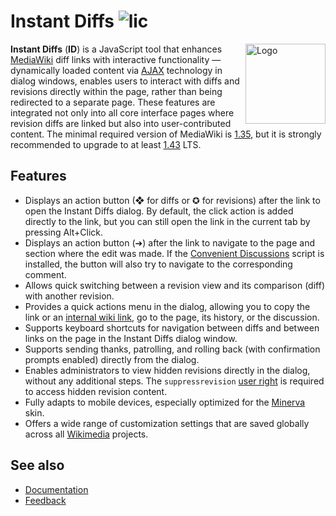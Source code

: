# Instant Diffs ![lic](https://img.shields.io/github/license/SerDIDG/instant-diffs)
<img align="right" width="128" alt="Logo" src="https://upload.wikimedia.org/wikipedia/commons/thumb/3/3f/Instant_Diffs_logo.svg/256px-Instant_Diffs_logo.svg.png" />

**Instant Diffs** (**ID**) is a JavaScript tool that enhances [MediaWiki](https://www.mediawiki.org) diff links with interactive functionality — dynamically loaded content via [AJAX](https://en.wikipedia.org/wiki/Ajax_(programming)) technology in dialog windows, enables users to interact with diffs and revisions directly within the page, rather than being redirected to a separate page. These features are integrated not only into all core interface pages where revision diffs are linked but also into user-contributed content. The minimal required version of MediaWiki is [1.35](https://www.mediawiki.org/wiki/MediaWiki_1.35), but it is strongly recommended to upgrade to at least [1.43](https://www.mediawiki.org/wiki/MediaWiki_1.43) LTS.

## Features
* Displays an action button (❖ for diffs or ✪ for revisions) after the link to open the Instant Diffs dialog. By default, the click action is added directly to the link, but you can still open the link in the current tab by pressing Alt+Click.
* Displays an action button (➔) after the link to navigate to the page and section where the edit was made. If the [Convenient Discussions](https://www.mediawiki.org/wiki/Convenient_Discussions) script is installed, the button will also try to navigate to the corresponding comment.
* Allows quick switching between a revision view and its comparison (diff) with another revision.
* Provides a quick actions menu in the dialog, allowing you to copy the link or an [internal wiki link](https://www.mediawiki.org/wiki/Help:Links#Internal_links), go to the page, its history, or the discussion.
* Supports keyboard shortcuts for navigation between diffs and between links on the page in the Instant Diffs dialog window.
* Supports sending thanks, patrolling, and rolling back (with confirmation prompts enabled) directly from the dialog.
* Enables administrators to view hidden revisions directly in the dialog, without any additional steps. The <code>suppressrevision</code> [user right](https://www.mediawiki.org/wiki/Help:RevisionDelete) is required to access hidden revision content.
* Fully adapts to mobile devices, especially optimized for the [Minerva](https://www.mediawiki.org/wiki/Skin:Minerva_Neue) skin.
* Offers a wide range of customization settings that are saved globally across all [Wikimedia](https://meta.wikimedia.org/wiki/Wikimedia_movement) projects.

## See also
* [Documentation](https://www.mediawiki.org/wiki/Instant_Diffs)
* [Feedback](https://www.mediawiki.org/wiki/Talk:Instant_Diffs)